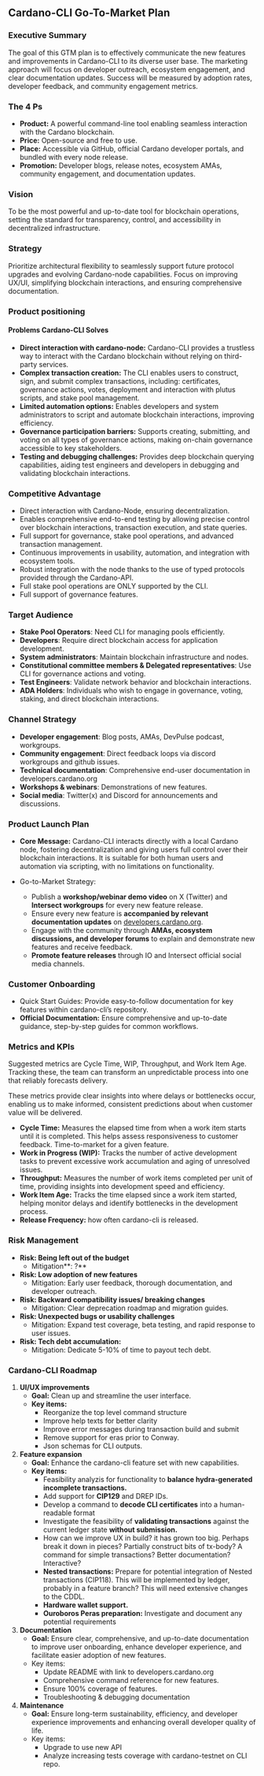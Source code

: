 ## Cardano-CLI Go-To-Market Plan

### Executive Summary

The goal of this GTM plan is to effectively communicate the new features and improvements in Cardano-CLI to its diverse user base. The marketing approach will focus on developer outreach, ecosystem engagement, and clear documentation updates. Success will be measured by adoption rates, developer feedback, and community engagement metrics.

### The 4 Ps

* **Product:** A powerful command-line tool enabling seamless interaction with the Cardano blockchain.  
* **Price:** Open-source and free to use.  
* **Place:** Accessible via GitHub, official Cardano developer portals, and bundled with every node release.  
* **Promotion:** Developer blogs, release notes, ecosystem AMAs, community engagement, and documentation updates.

### Vision

To be the most powerful and up-to-date tool for blockchain operations, setting the standard for transparency, control, and accessibility in decentralized infrastructure.

### Strategy

Prioritize architectural flexibility to seamlessly support future protocol upgrades and evolving Cardano-node capabilities. Focus on improving UX/UI, simplifying blockchain interactions, and ensuring comprehensive documentation.

### Product positioning

#### Problems Cardano-CLI Solves

* **Direct interaction with cardano-node:** Cardano-CLI provides a trustless way to interact with the Cardano blockchain without relying on third-party services.  
* **Complex transaction creation:** The CLI enables users to construct, sign, and submit complex transactions, including: certificates, governance actions, votes, deployment and interaction with plutus scripts, and stake pool management.  
* **Limited automation options:** Enables developers and system administrators to script and automate blockchain interactions, improving efficiency.  
* **Governance participation barriers:** Supports creating, submitting, and voting on all types of governance actions, making on-chain governance accessible to key stakeholders.  
* **Testing and debugging challenges:** Provides deep blockchain querying capabilities, aiding test engineers and developers in debugging and validating blockchain interactions.

### Competitive Advantage

* Direct interaction with Cardano-Node, ensuring decentralization.  
* Enables comprehensive end-to-end testing by allowing precise control over blockchain interactions, transaction execution, and state queries.  
* Full support for governance, stake pool operations, and advanced transaction management.  
* Continuous improvements in usability, automation, and integration with ecosystem tools.  
* Robust integration with the node thanks to the use of typed protocols provided through the Cardano-API.  
* Full stake pool operations are ONLY supported by the CLI.   
* Full support of governance features.

### Target Audience

* **Stake Pool Operators**: Need CLI for managing pools efficiently.  
* **Developers**: Require direct blockchain access for application development.  
* **System administrators**: Maintain blockchain infrastructure and nodes.  
* **Constitutional committee members & Delegated representatives**: Use CLI for governance actions and voting.  
* **Test Engineers**: Validate network behavior and blockchain interactions.  
* **ADA Holders**: Individuals who wish to engage in governance, voting, staking, and direct blockchain interactions.

### Channel Strategy

* **Developer engagement**: Blog posts, AMAs, DevPulse podcast, workgroups.  
* **Community engagement**: Direct feedback loops via discord workgroups and github issues.  
* **Technical documentation**: Comprehensive end-user documentation in developers.cardano.org  
* **Workshops & webinars**: Demonstrations of new features.  
* **Social media**: Twitter(x) and Discord for announcements and discussions.

### Product Launch Plan

* **Core Message:** Cardano-CLI interacts directly with a local Cardano node, fostering decentralization and giving users full control over their blockchain interactions. It is suitable for both human users and automation via scripting, with no limitations on functionality. 

* Go-to-Market Strategy:  
  * Publish a **workshop/webinar demo video** on X (Twitter) and **Intersect workgroups** for every new feature release.  
  * Ensure every new feature is **accompanied by relevant documentation updates** on [developers.cardano.org](https://developers.cardano.org).  
  * Engage with the community through **AMAs, ecosystem discussions, and developer forums** to explain and demonstrate new features and receive feedback.  
  * **Promote feature releases** through IO and Intersect official social media channels.

### Customer Onboarding

* Quick Start Guides: Provide easy-to-follow documentation for key features within cardano-cli’s repository.  
* **Official Documentation:** Ensure comprehensive and up-to-date guidance, step-by-step guides for common workflows.

### Metrics and KPIs

Suggested metrics are Cycle Time, WIP, Throughput, and Work Item Age. Tracking these, the team can transform an unpredictable process into one that reliably forecasts delivery.

These metrics provide clear insights into where delays or bottlenecks occur, enabling us to make informed, consistent predictions about when customer value will be delivered.

* **Cycle Time:** Measures the elapsed time from when a work item starts until it is completed. This helps assess responsiveness to customer feedback. Time-to-market for a given feature.  
* **Work in Progress (WIP):** Tracks the number of active development tasks to prevent excessive work accumulation and aging of unresolved issues.  
* **Throughput:** Measures the number of work items completed per unit of time, providing insights into development speed and efficiency.  
* **Work Item Age:** Tracks the time elapsed since a work item started, helping monitor delays and identify bottlenecks in the development process.  
* **Release Frequency:** how often cardano-cli is released.

### Risk Management

* **Risk: Being left out of the budget**  
  * Mitigation**: ?**  
* **Risk: Low adoption of new features**  
  * Mitigation: Early user feedback, thorough documentation, and developer outreach.  
* **Risk: Backward compatibility issues/ breaking changes**  
  * Mitigation: Clear deprecation roadmap and migration guides.  
* **Risk: Unexpected bugs or usability challenges**  
  * Mitigation: Expand test coverage, beta testing, and rapid response to user issues.  
* **Risk:  Tech debt accumulation:**  
  * Mitigation: Dedicate 5-10% of time to payout tech debt.  

### Cardano-CLI Roadmap

1. **UI/UX improvements**  
   * **Goal:** Clean up and streamline the user interface.  
   * **Key items:**  
     * Reorganize the top level command structure  
     * Improve help texts for better clarity   
     * Improve error messages during transaction build and submit  
     * Remove support for eras prior to Conway.  
     * Json schemas for CLI outputs.
2. **Feature expansion**   
   * **Goal:** Enhance the cardano-cli feature set with new capabilities.  
   * **Key items:**  
     * Feasibility analyzis for functionality to **balance hydra-generated incomplete transactions.**  
     * Add support for **CIP129** and DREP IDs.  
     * Develop a command to **decode CLI certificates** into a human-readable format  
     * Investigate the feasibility of **validating transactions** against the current ledger state **without submission.**  
     * How can we improve UX in build? it has grown too big. Perhaps break it down in pieces? Partially construct bits of tx-body? A command for simple transactions? Better documentation? Interactive?   
     * **Nested transactions:** Prepare for potential integration of Nested transactions (CIP118). This will be implemented by ledger, probably in a feature branch? This will need extensive changes to the CDDL.   
     * **Hardware wallet support.**   
     * **Ouroboros Peras preparation:** Investigate and document any potential requirements  
3. **Documentation**  
   * **Goal:** Ensure clear, comprehensive, and up-to-date documentation to improve user onboarding, enhance developer experience, and facilitate easier adoption of new features.  
   * Key items:  
     * Update README with link to developers.cardano.org  
     * Comprehensive command reference for new features.  
     * Ensure 100% coverage of features.   
     * Troubleshooting & debugging documentation  
4. **Maintenance**  
   * **Goal:** Ensure long-term sustainability, efficiency, and developer experience improvements and enhancing overall developer quality of life.  
   * Key items:  
     * Upgrade to use new API 
     * Analyze increasing tests coverage with cardano-testnet on CLI repo.
